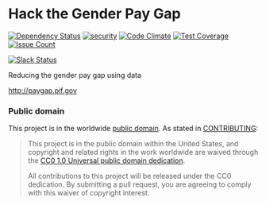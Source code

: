# Hack the Gender Pay Gap

[![Dependency Status](https://gemnasium.com/badges/github.com/presidential-innovation-fellows/hack-the-paygap.svg)](https://gemnasium.com/github.com/presidential-innovation-fellows/hack-the-paygap)
[![security](https://hakiri.io/github/presidential-innovation-fellows/hack-the-paygap/master.svg)](https://hakiri.io/github/presidential-innovation-fellows/hack-the-paygap/master)
[![Code Climate](https://codeclimate.com/github/presidential-innovation-fellows/hack-the-paygap/badges/gpa.svg)](https://codeclimate.com/github/presidential-innovation-fellows/hack-the-paygap)
[![Test Coverage](https://codeclimate.com/github/presidential-innovation-fellows/hack-the-paygap/badges/coverage.svg)](https://codeclimate.com/github/presidential-innovation-fellows/hack-the-paygap/coverage)
[![Issue Count](https://codeclimate.com/github/presidential-innovation-fellows/hack-the-paygap/badges/issue_count.svg)](https://codeclimate.com/github/presidential-innovation-fellows/hack-the-paygap)

[![Slack Status](https://hackthepaygap.herokuapp.com/badge.svg)](https://hackthepaygap.herokuapp.com)

Reducing the gender pay gap using data

http://paygap.pif.gov


### Public domain

This project is in the worldwide [public domain](LICENSE.md). As stated in [CONTRIBUTING](CONTRIBUTING.md):

> This project is in the public domain within the United States, and copyright and related rights in the work worldwide are waived through the [CC0 1.0 Universal public domain dedication](https://creativecommons.org/publicdomain/zero/1.0/).
>
> All contributions to this project will be released under the CC0 dedication. By submitting a pull request, you are agreeing to comply with this waiver of copyright interest.
